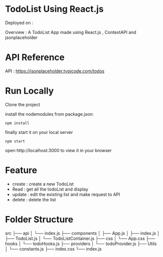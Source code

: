 # TodoList Using React.js

Deployed on :

Overview : A TodoList App made using React.js , ContextAPI and jsonplaceholder

# API Reference

API : https://jsonplaceholder.typicode.com/todos

# Run Locally

Clone the project

install the nodemodules from package.json:

`npm install`

finally start it on your local server

`npm start`

open http://localhost:3000 to view it in your browser

# Feature

- create : create a new TodoList
- Read : get all the todoList and display
- update : edit the existing list and make request to API
- delete : delete the list

# Folder Structure

src
├── api
│ └── index.js
├── components
│ ├── App.js
│ ├── index.js
│ ├── TodoList.js
│ └── TodoListContainer.js
├── css
│ └── App.css
├── hooks
│ └── todoHooks.js
├── providers
│ └── todoProvider.js
├── Utils
│ └── constants.js
├── index.css
└── index.js
